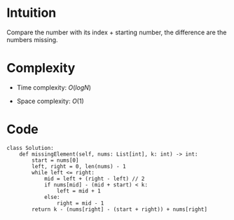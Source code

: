 # Intuition
Compare the number with its index + starting number, the difference are the numbers missing.

# Complexity
- Time complexity:
    $O(logN)$

- Space complexity:
    $O(1)$

# Code
```python3 []
class Solution:
    def missingElement(self, nums: List[int], k: int) -> int:
        start = nums[0]
        left, right = 0, len(nums) - 1
        while left <= right:
            mid = left + (right - left) // 2
            if nums[mid] - (mid + start) < k:
                left = mid + 1
            else:
                right = mid - 1
        return k - (nums[right] - (start + right)) + nums[right]
```